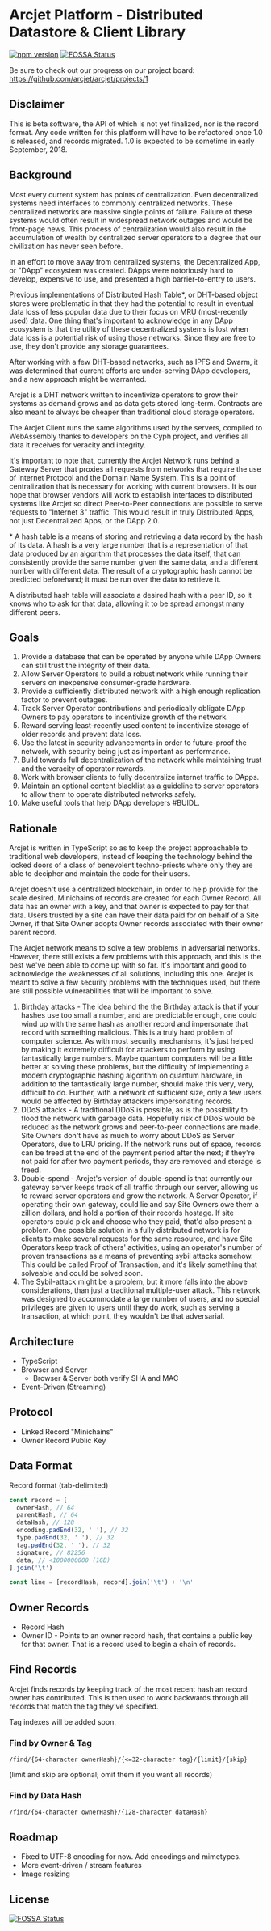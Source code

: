 # Arcjet Platform - Distributed Datastore & Client Library

[![npm version](https://badge.fury.io/js/arcjet.svg)](https://badge.fury.io/js/arcjet)
[![FOSSA Status](https://app.fossa.io/api/projects/git%2Bgithub.com%2Farcjet%2Farcjet.svg?type=shield)](https://app.fossa.io/projects/git%2Bgithub.com%2Farcjet%2Farcjet?ref=badge_shield)

Be sure to check out our progress on our project board: https://github.com/arcjet/arcjet/projects/1

## Disclaimer

This is beta software, the API of which is not yet finalized, nor is the record format. Any code written for this platform will have to be refactored once 1.0 is released, and records migrated. 1.0 is expected to be sometime in early September, 2018.

## Background

Most every current system has points of centralization. Even decentralized systems need interfaces to commonly centralized networks. These centralized networks are massive single points of failure. Failure of these systems would often result in widespread network outages and would be front-page news. This process of centralization would also result in the accumulation of wealth by centralized server operators to a degree that our civilization has never seen before.

In an effort to move away from centralized systems, the Decentralized App, or "DApp" ecosystem was created. DApps were notoriously hard to develop, expensive to use, and presented a high barrier-to-entry to users.

Previous implementations of Distributed Hash Table\*, or DHT-based object stores were problematic in that they had the potential to result in eventual data loss of less popular data due to their focus on MRU (most-recently used) data. One thing that's important to acknowledge in any DApp ecosystem is that the utility of these decentralized systems is lost when data loss is a potential risk of using those networks. Since they are free to use, they don't provide any storage guarantees.

After working with a few DHT-based networks, such as IPFS and Swarm, it was determined that current efforts are under-serving DApp developers, and a new approach might be warranted.

Arcjet is a DHT network written to incentivize operators to grow their systems as demand grows and as data gets stored long-term. Contracts are also meant to always be cheaper than traditional cloud storage operators.

The Arcjet Client runs the same algorithms used by the servers, compiled to WebAssembly thanks to developers on the Cyph project, and verifies all data it receives for veracity and integrity.

It's important to note that, currently the Arcjet Network runs behind a Gateway Server that proxies all requests from networks that require the use of Internet Protocol and the Domain Name System. This is a point of centralization that is necessary for working with current browsers. It is our hope that browser vendors will work to establish interfaces to distributed systems like Arcjet so direct Peer-to-Peer connections are possible to serve requests to "Internet 3" traffic. This would result in truly Distributed Apps, not just Decentralized Apps, or the DApp 2.0.

\* A hash table is a means of storing and retrieving a data record by the hash of its data. A hash is a very large number that is a representation of that data produced by an algorithm that processes the data itself, that can consistently provide the same number given the same data, and a different number with different data. The result of a cryptographic hash cannot be predicted beforehand; it must be run over the data to retrieve it.

A distributed hash table will associate a desired hash with a peer ID, so it knows who to ask for that data, allowing it to be spread amongst many different peers.

## Goals

1. Provide a database that can be operated by anyone while DApp Owners can still trust the integrity of their data.
1. Allow Server Operators to build a robust network while running their servers on inexpensive consumer-grade hardware.
1. Provide a sufficiently distributed network with a high enough replication factor to prevent outages.
1. Track Server Operator contributions and periodically obligate DApp Owners to pay operators to incentivize growth of the network.
1. Reward serving least-recently used content to incentivize storage of older records and prevent data loss.
1. Use the latest in security advancements in order to future-proof the network, with security being just as important as performance.
1. Build towards full decentralization of the network while maintaining trust and the veracity of operator rewards.
1. Work with browser clients to fully decentralize internet traffic to DApps.
1. Maintain an optional content blacklist as a guideline to server operators to allow them to operate distributed networks safely.
1. Make useful tools that help DApp developers #BUIDL.

## Rationale

Arcjet is written in TypeScript so as to keep the project approachable to traditional web developers, instead of keeping the technology behind the locked doors of a class of benevolent techno-priests where only they are able to decipher and maintain the code for their users.

Arcjet doesn't use a centralized blockchain, in order to help provide for the scale desired. Minichains of records are created for each Owner Record. All data has an owner with a key, and that owner is expected to pay for that data. Users trusted by a site can have their data paid for on behalf of a Site Owner, if that Site Owner adopts Owner records associated with their owner parent record.

The Arcjet network means to solve a few problems in adversarial networks. However, there still exists a few problems with this approach, and this is the best we've been able to come up with so far. It's important and good to acknowledge the weaknesses of all solutions, including this one. Arcjet is meant to solve a few security problems with the techniques used, but there are still possible vulnerabilities that will be important to solve.

1. Birthday attacks - The idea behind the the Birthday attack is that if your hashes use too small a number, and are predictable enough, one could wind up with the same hash as another record and impersonate that record with something malicious. This is a truly hard problem of computer science. As with most security mechanisms, it's just helped by making it extremely difficult for attackers to perform by using fantastically large numbers. Maybe quantum computers will be a little better at solving these problems, but the difficulty of implementing a modern cryptographic hashing algorithm on quantum hardware, in addition to the fantastically large number, should make this very, very, difficult to do. Further, with a network of sufficient size, only a few users would be affected by Birthday attackers impersonating records.
1. DDoS attacks - A traditional DDoS is possible, as is the possibility to flood the network with garbage data. Hopefully risk of DDoS would be reduced as the network grows and peer-to-peer connections are made. Site Owners don't have as much to worry about DDoS as Server Operators, due to LRU pricing. If the network runs out of space, records can be freed at the end of the payment period after the next; if they're not paid for after two payment periods, they are removed and storage is freed.
1. Double-spend - Arcjet's version of double-spend is that currently our gateway server keeps track of all traffic through our server, allowing us to reward server operators and grow the network. A Server Operator, if operating their own gateway, could lie and say Site Owners owe them a zillion dollars, and hold a portion of their records hostage. If site operators could pick and choose who they paid, that'd also present a problem. One possible solution in a fully distributed network is for clients to make several requests for the same resource, and have Site Operators keep track of others' activities, using an operator's number of proven transactions as a means of preventing sybil attacks somehow. This could be called Proof of Transaction, and it's likely something that solveable and could be solved soon.
1. The Sybil-attack might be a problem, but it more falls into the above considerations, than just a traditional multiple-user attack. This network was designed to accommodate a large number of users, and no special privileges are given to users until they do work, such as serving a transaction, at which point, they wouldn't be that adversarial.

## Architecture

- TypeScript
- Browser and Server
  - Browser & Server both verify SHA and MAC
- Event-Driven (Streaming)

## Protocol

- Linked Record "Minichains"
- Owner Record Public Key

## Data Format

Record format (tab-delimited)

```js
const record = [
  ownerHash, // 64
  parentHash, // 64
  dataHash, // 128
  encoding.padEnd(32, ' '), // 32
  type.padEnd(32, ' '), // 32
  tag.padEnd(32, ' '), // 32
  signature, // 82256
  data, // <1000000000 (1GB)
].join('\t')

const line = [recordHash, record].join('\t') + '\n'
```

## Owner Records

- Record Hash
- Owner ID - Points to an owner record hash, that contains a public key for that owner. That is a record used to begin a chain of records.

## Find Records

Arcjet finds records by keeping track of the most recent hash an record owner has contributed. This is then used to work backwards through all records that match the tag they've specified.

Tag indexes will be added soon.

### Find by Owner & Tag

`/find/{64-character ownerHash}/{<=32-character tag}/{limit}/{skip}`

(limit and skip are optional; omit them if you want all records)

### Find by Data Hash

`/find/{64-character ownerHash}/{128-character dataHash}`

## Roadmap

- Fixed to UTF-8 encoding for now. Add encodings and mimetypes.
- More event-driven / stream features
- Image resizing

## License

[![FOSSA Status](https://app.fossa.io/api/projects/git%2Bgithub.com%2Farcjet%2Farcjet.svg?type=large)](https://app.fossa.io/projects/git%2Bgithub.com%2Farcjet%2Farcjet?ref=badge_large)
